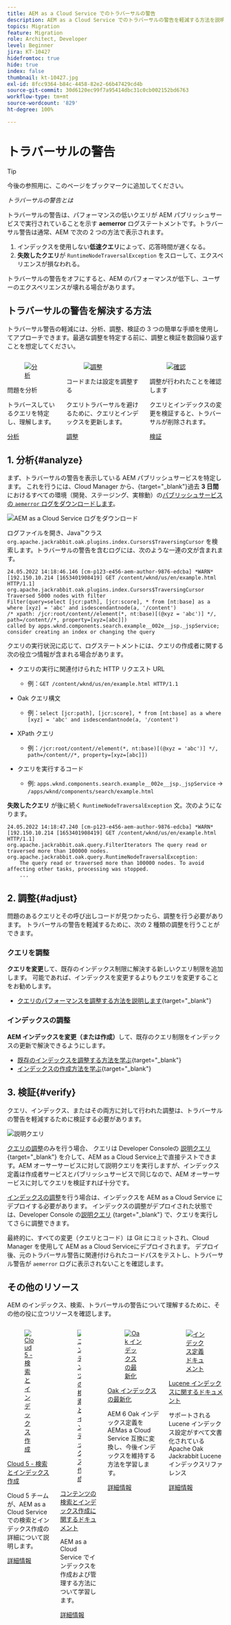 ```yaml
---
title: AEM as a Cloud Service でのトラバーサルの警告
description: AEM as a Cloud Service でのトラバーサルの警告を軽減する方法を説明します。
topics: Migration
feature: Migration
role: Architect, Developer
level: Beginner
jira: KT-10427
hidefromtoc: true
hide: true
index: false
thumbnail: kt-10427.jpg
exl-id: 8fcc9364-b84c-4458-82e2-66b47429cd4b
source-git-commit: 30d6120ec99f7a95414dbc31c0cb002152bd6763
workflow-type: tm+mt
source-wordcount: '829'
ht-degree: 100%

---
```


# トラバーサルの警告

>[!TIP]
>今後の参照用に、このページをブックマークに追加してください。

_トラバーサルの警告とは_

トラバーサルの警告は、パフォーマンスの低いクエリが AEM パブリッシュサービスで実行されていることを示す __aemerror__ ログステートメントです。トラバーサル警告は通常、AEM で次の 2 つの方法で表示されます。

1. インデックスを使用しない&#x200B;__低速クエリ__&#x200B;によって、応答時間が遅くなる。
1. __失敗したクエリ__&#x200B;が `RuntimeNodeTraversalException` をスローして、エクスペリエンスが損なわれる。

トラバーサルの警告をオフにすると、AEM のパフォーマンスが低下し、ユーザーのエクスペリエンスが壊れる場合があります。

## トラバーサルの警告を解決する方法

トラバーサル警告の軽減には、分析、調整、検証の 3 つの簡単な手順を使用してアプローチできます。最適な調整を特定する前に、調整と検証を数回繰り返すことを想定してください。

<div class="columns is-multiline">

<!-- Analyze -->
<div class="column is-half-tablet is-half-desktop is-one-third-widescreen" aria-label="Analyze" tabindex="0">
   <div class="x-card">
       <div class="card-image">
           <figure class="image is-16by9">
               <a href="#analyze" title="分析" tabindex="-1">
                   <img class="is-bordered-r-small" src="./assets/traversals/1-analyze.png" alt="分析">
               </a>
           </figure>
       </div>
       <div class="card-content is-padded-small">
           <div class="content">
                <p class="headline is-size-5 has-text-weight-bold">問題を分析</p>
               <p class="is-size-6">トラバースしているクエリを特定し、理解します。</p>
               <a href="#analyze" class="spectrum-Button spectrum-Button--outline spectrum-Button--primary spectrum-Button--sizeM">
                   <span class="spectrum-Button-label has-no-wrap has-text-weight-bold">分析</span>
               </a>
           </div>
       </div>
   </div>
</div>

<!-- Adjust -->
<div class="column is-half-tablet is-half-desktop is-one-third-widescreen" aria-label="Adjust" tabindex="0">
   <div class="x-card">
       <div class="card-image">
           <figure class="image is-16by9">
               <a href="#adjust" title="調整" tabindex="-1">
                   <img class="is-bordered-r-small" src="./assets/traversals/2-adjust.png" alt="調整">
               </a>
           </figure>
       </div>
       <div class="card-content is-padded-small">
           <div class="content">
                <p class="headline is-size-5 has-text-weight-bold">コードまたは設定を調整する</p>
               <p class="is-size-6">クエリトラバーサルを避けるために、クエリとインデックスを更新します。</p>
               <a href="#adjust" class="spectrum-Button spectrum-Button--outline spectrum-Button--primary spectrum-Button--sizeM">
                   <span class="spectrum-Button-label has-no-wrap has-text-weight-bold">調整</span>
               </a>
           </div>
       </div>
   </div>
</div>

<!-- Verify -->
<div class="column is-half-tablet is-half-desktop is-one-third-widescreen" aria-label="Verify" tabindex="0">
   <div class="x-card">
       <div class="card-image">
           <figure class="image is-16by9">
               <a href="#verify" title="確認" tabindex="-1">
                   <img class="is-bordered-r-small" src="./assets/traversals/3-verify.png" alt="確認">
               </a>
           </figure>
       </div>
       <div class="card-content is-padded-small">
           <div class="content">
                <p class="headline is-size-5 has-text-weight-bold">調整が行われたことを確認します</p>                       
               <p class="is-size-6">クエリとインデックスの変更を検証すると、トラバーサルが削除されます。</p>
               <a href="#verify" class="spectrum-Button spectrum-Button--outline spectrum-Button--primary spectrum-Button--sizeM">
                   <span class="spectrum-Button-label has-no-wrap has-text-weight-bold">検証</span>
               </a>
           </div>
       </div>
   </div>
</div>

</div>

## 1. 分析{#analyze}

まず、トラバーサルの警告を表示している AEM パブリッシュサービスを特定します。 これを行うには、Cloud Manager から、{target="_blank"}過去 __3 日間__&#x200B;におけるすべての環境（開発、ステージング、実稼動）の[パブリッシュサービスの `aemerror` ログをダウンロードします](https://experienceleague.adobe.com/docs/experience-manager-learn/cloud-service/debugging/debugging-aem-as-a-cloud-service/logs.html#cloud-manager?lang=ja)。

![AEM as a Cloud Service ログをダウンロード](./assets/traversals/download-logs.jpg)

ログファイルを開き、Java™クラス `org.apache.jackrabbit.oak.plugins.index.Cursors$TraversingCursor` を検索します。トラバーサルの警告を含むログには、次のような一連の文が含まれます。

```log
24.05.2022 14:18:46.146 [cm-p123-e456-aem-author-9876-edcba] *WARN* [192.150.10.214 [1653401908419] GET /content/wknd/us/en/example.html HTTP/1.1] 
org.apache.jackrabbit.oak.plugins.index.Cursors$TraversingCursor Traversed 5000 nodes with filter 
Filter(query=select [jcr:path], [jcr:score], * from [nt:base] as a where [xyz] = 'abc' and isdescendantnode(a, '/content') 
/* xpath: /jcr:root/content//element(*, nt:base)[(@xyz = 'abc')] */, path=/content//*, property=[xyz=[abc]]) 
called by apps.wknd.components.search.example__002e__jsp._jspService; 
consider creating an index or changing the query
```

クエリの実行状況に応じて、ログステートメントには、クエリの作成者に関する次の役立つ情報が含まれる場合があります。

+ クエリの実行に関連付けられた HTTP リクエスト URL

   + 例：`GET /content/wknd/us/en/example.html HTTP/1.1`

+ Oak クエリ構文

   + 例：`select [jcr:path], [jcr:score], * from [nt:base] as a where [xyz] = 'abc' and isdescendantnode(a, '/content')`

+ XPath クエリ

   + 例：`/jcr:root/content//element(*, nt:base)[(@xyz = 'abc')] */, path=/content//*, property=[xyz=[abc]])`

+ クエリを実行するコード

   + 例:  `apps.wknd.components.search.example__002e__jsp._jspService` → `/apps/wknd/components/search/example.html`

__失敗したクエリ__ が後に続く `RuntimeNodeTraversalException` 文。次のようになります。

```log
24.05.2022 14:18:47.240 [cm-p123-e456-aem-author-9876-edcba] *WARN* [192.150.10.214 [1653401908419] GET /content/wknd/us/en/example.html HTTP/1.1] 
org.apache.jackrabbit.oak.query.FilterIterators The query read or traversed more than 100000 nodes.
org.apache.jackrabbit.oak.query.RuntimeNodeTraversalException: 
    The query read or traversed more than 100000 nodes. To avoid affecting other tasks, processing was stopped.
    ...
```

## 2. 調整{#adjust}

問題のあるクエリとその呼び出しコードが見つかったら、調整を行う必要があります。 トラバーサルの警告を軽減するために、次の 2 種類の調整を行うことができます。

### クエリを調整

__クエリを変更__&#x200B;して、既存のインデックス制限に解決する新しいクエリ制限を追加します。 可能であれば、インデックスを変更するよりもクエリを変更することをお勧めします。

+ [クエリのパフォーマンスを調整する方法を説明します](https://experienceleague.adobe.com/docs/experience-manager-65/developing/bestpractices/troubleshooting-slow-queries.html#query-performance-tuning?lang=ja){target="_blank"}

### インデックスの調整

__AEM インデックスを変更（または作成）__&#x200B;して、既存のクエリ制限をインデックスの更新で解決できるようにします。

+ [既存のインデックスを調整する方法を学ぶ](https://experienceleague.adobe.com/docs/experience-manager-65/developing/bestpractices/troubleshooting-slow-queries.html#query-performance-tuning?lang=ja){target="_blank"}
+ [インデックスの作成方法を学ぶ](https://experienceleague.adobe.com/docs/experience-manager-65/developing/bestpractices/troubleshooting-slow-queries.html#create-a-new-index?lang=ja){target="_blank"}

## 3. 検証{#verify}

クエリ、インデックス、またはその両方に対して行われた調整は、トラバーサルの警告を軽減するために検証する必要があります。

![説明クエリ](./assets/traversals/verify.gif)

 [クエリの調整](#adjust-the-query)のみを行う場合、 クエリは Developer Consoleの [説明クエリ ](https://experienceleague.adobe.com/docs/experience-manager-learn/cloud-service/debugging/debugging-aem-as-a-cloud-service/developer-console.html?lang=ja#queries){target="_blank"} を介して、AEM as a Cloud Service上で直接テストできます。AEM オーサーサービスに対して説明クエリを実行しますが、インデックス定義は作成者サービスとパブリッシュサービスで同じなので、AEM オーサーサービスに対してクエリを検証すれば十分です。

[インデックスの調整](#adjust-the-index)を行う場合は、インデックスを AEM as a Cloud Service にデプロイする必要があります。 インデックスの調整がデプロイされた状態では、Developer Console の[説明クエリ](https://experienceleague.adobe.com/docs/experience-manager-learn/cloud-service/debugging/debugging-aem-as-a-cloud-service/developer-console.html?lang=ja#queries) {target="_blank"} で、クエリを実行してさらに調整できます。

最終的に、すべての変更（クエリとコード）は Git にコミットされ、Cloud Manager を使用して AEM as a Cloud Serviceにデプロイされます。 デプロイ後、元のトラバーサル警告に関連付けられたコードパスをテストし、トラバーサル警告が `aemerror` ログに表示されないことを確認します。

## その他のリソース

AEM のインデックス、検索、トラバーサルの警告について理解するために、その他の役に立つリソースを確認します。

<div class="columns is-multiline">

<!-- Cloud 5 - Search &amp; Indexing -->
<div class="column is-half-tablet is-half-desktop is-one-third-widescreen" aria-label="Cloud 5 - Search &amp; Indexing" tabindex="0">
   <div class="card">
       <div class="card-image">
           <figure class="image is-16by9">
               <a href="https://experienceleague.adobe.com/docs/experience-manager-learn/cloud-service/expert-resources/cloud-5/cloud5-aem-search-and-indexing.html?lang=ja" title="Cloud 5 - 検索とインデックス作成" tabindex="-1"><img class="is-bordered-r-small" src="../../../expert-resources/cloud-5/imgs/009-thumb.png" alt="Cloud 5 - 検索とインデックス作成"></a>
           </figure>
       </div>
       <div class="card-content is-padded-small">
           <div class="content">
               <p class="headline is-size-6 has-text-weight-bold"><a href="https://experienceleague.adobe.com/docs/experience-manager-learn/cloud-service/expert-resources/cloud-5/cloud5-aem-search-and-indexing.html?lang=ja" title="Cloud 5 - 検索とインデックス作成">Cloud 5 - 検索とインデックス作成</a></p>
               <p class="is-size-6">Cloud 5 チームが、AEM as a Cloud Service での検索とインデックス作成の詳細について説明します。</p>
               <a href="https://experienceleague.adobe.com/docs/experience-manager-learn/cloud-service/expert-resources/cloud-5/cloud5-aem-search-and-indexing.html?lang=ja" class="spectrum-Button spectrum-Button--outline spectrum-Button--primary spectrum-Button--sizeM">
                   <span class="spectrum-Button-label has-no-wrap has-text-weight-bold">詳細情報</span>
               </a>
           </div>
       </div>
   </div>
</div>

<!-- Content Search and Indexing -->
<div class="column is-half-tablet is-half-desktop is-one-third-widescreen" aria-label="Content Search and Indexing
" tabindex="0">
   <div class="card">
       <div class="card-image">
           <figure class="image is-16by9">
               <a href="https://experienceleague.adobe.com/docs/experience-manager-cloud-service/content/operations/indexing.html?lang=ja" title="コンテンツの検索とインデックス作成" tabindex="-1">
                   <img class="is-bordered-r-small" src="./assets/traversals/resources--docs.png" alt="コンテンツの検索とインデックス作成">
               </a>
           </figure>
       </div>
       <div class="card-content is-padded-small">
           <div class="content">
               <p class="headline is-size-6 has-text-weight-bold"><a href="https://experienceleague.adobe.com/docs/experience-manager-cloud-service/content/operations/indexing.html?lang=ja" title="コンテンツの検索とインデックス作成">コンテンツの検索とインデックス作成に関するドキュメント</a></p>
               <p class="is-size-6">AEM as a Cloud Service でインデックスを作成および管理する方法について学習します。</p>
               <a href="https://experienceleague.adobe.com/docs/experience-manager-cloud-service/content/operations/indexing.html?lang=ja" class="spectrum-Button spectrum-Button--outline spectrum-Button--primary spectrum-Button--sizeM">
                   <span class="spectrum-Button-label has-no-wrap has-text-weight-bold">詳細情報</span>
               </a>
           </div>
       </div>
   </div>
</div>

<!-- Modernizing your Oak indexes -->
<div class="column is-half-tablet is-half-desktop is-one-third-widescreen" aria-label="Modernizing your Oak indexes" tabindex="0">
   <div class="card">
       <div class="card-image">
           <figure class="image is-16by9">
               <a href="https://experienceleague.adobe.com/docs/experience-manager-learn/cloud-service/migration/moving-to-aem-as-a-cloud-service/search-and-indexing.html?lang=ja" title="Oak インデックスの最新化" tabindex="-1">
                   <img class="is-bordered-r-small" src="./assets/traversals/resources--aem-experts-series.png" alt="Oak インデックスの最新化">
               </a>
           </figure>
       </div>
       <div class="card-content is-padded-small">
           <div class="content">
               <p class="headline is-size-6 has-text-weight-bold"><a href="https://experienceleague.adobe.com/docs/experience-manager-learn/cloud-service/migration/moving-to-aem-as-a-cloud-service/search-and-indexing.html?lang=ja" title="Oak インデックスの最新化">Oak インデックスの最新化</a></p>
               <p class="is-size-6">AEM 6 Oak インデックス定義を AEMas a Cloud Service 互換に変換し、今後インデックスを維持する方法を学習します。</p>
               <a href="https://experienceleague.adobe.com/docs/experience-manager-learn/cloud-service/migration/moving-to-aem-as-a-cloud-service/search-and-indexing.html?lang=ja" class="spectrum-Button spectrum-Button--outline spectrum-Button--primary spectrum-Button--sizeM">
                   <span class="spectrum-Button-label has-no-wrap has-text-weight-bold">詳細情報</span>
               </a>
           </div>
       </div>
   </div>
</div>

<!-- Index definition documentation -->
<div class="column is-half-tablet is-half-desktop is-one-third-widescreen" aria-label="Index definition documentation" tabindex="0">
   <div class="card">
       <div class="card-image">
           <figure class="image is-16by9">
               <a href="https://jackrabbit.apache.org/oak/docs/query/lucene.html" title="インデックス定義ドキュメント" tabindex="-1">
                   <img class="is-bordered-r-small" src="./assets/traversals/resources--oak-docs.png" alt="インデックス定義ドキュメント">
               </a>
           </figure>
       </div>
       <div class="card-content is-padded-small">
           <div class="content">
               <p class="headline is-size-6 has-text-weight-bold"><a href="https://jackrabbit.apache.org/oak/docs/query/lucene.html" title="インデックス定義ドキュメント">Lucene インデックスに関するドキュメント</a></p>
               <p class="has-ellipsis is-size-6">サポートされる Lucene インデックス設定がすべて文書化されている Apache Oak Jackrabbit Lucene インデックスリファレンス</p>
               <a href="https://jackrabbit.apache.org/oak/docs/query/lucene.html" class="spectrum-Button spectrum-Button--outline spectrum-Button--primary spectrum-Button--sizeM">
                   <span class="spectrum-Button-label has-no-wrap has-text-weight-bold">詳細情報</span>
               </a>
           </div>
       </div>
   </div>
</div>

</div>
